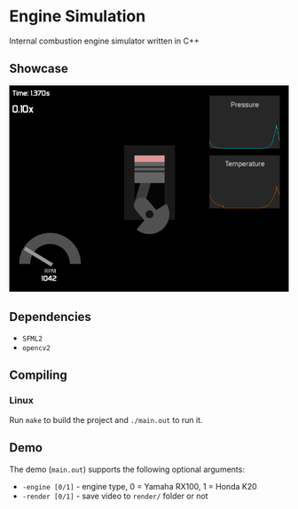 # Engine Simulation

Internal combustion engine simulator written in C++

## Showcase

![K20 engine demo](media/demo_K20.png)

## Dependencies
* `SFML2`
* `opencv2`

## Compiling

### Linux

Run `make` to build the project and `./main.out` to run it.


## Demo

The demo (`main.out`) supports the following optional arguments:

* `-engine [0/1]` - engine type, 0 = Yamaha RX100, 1 = Honda K20
* `-render [0/1]` - save video to `render/` folder or not